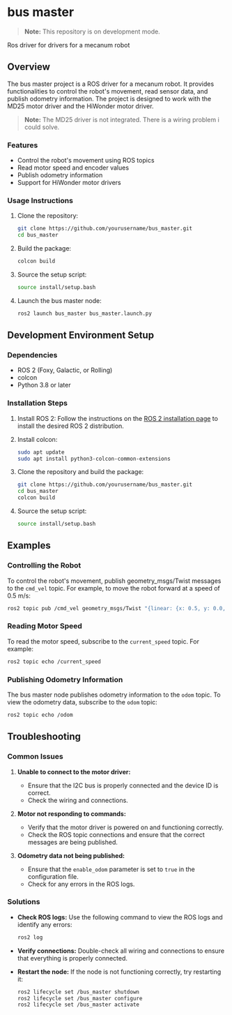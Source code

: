 # bus master

> **Note:** This repository is on development mode. 

Ros driver for drivers for a mecanum robot

## Overview

The bus master project is a ROS driver for a mecanum robot. It provides functionalities to control the robot's movement, read sensor data, and publish odometry information. The project is designed to work with the MD25 motor driver and the HiWonder motor driver.

> **Note:** The MD25 driver is not integrated. There is a wiring problem i could solve. 

### Features

- Control the robot's movement using ROS topics
- Read motor speed and encoder values
- Publish odometry information
- Support for HiWonder motor drivers

### Usage Instructions

1. Clone the repository:
   ```sh
   git clone https://github.com/yourusername/bus_master.git
   cd bus_master
   ```

2. Build the package:
   ```sh
   colcon build
   ```

3. Source the setup script:
   ```sh
   source install/setup.bash
   ```

4. Launch the bus master node:
   ```sh
   ros2 launch bus_master bus_master.launch.py
   ```

## Development Environment Setup

### Dependencies

- ROS 2 (Foxy, Galactic, or Rolling)
- colcon
- Python 3.8 or later

### Installation Steps

1. Install ROS 2:
   Follow the instructions on the [ROS 2 installation page](https://docs.ros.org/en/foxy/Installation.html) to install the desired ROS 2 distribution.

2. Install colcon:
   ```sh
   sudo apt update
   sudo apt install python3-colcon-common-extensions
   ```

3. Clone the repository and build the package:
   ```sh
   git clone https://github.com/yourusername/bus_master.git
   cd bus_master
   colcon build
   ```

4. Source the setup script:
   ```sh
   source install/setup.bash
   ```

## Examples

### Controlling the Robot

To control the robot's movement, publish geometry_msgs/Twist messages to the `cmd_vel` topic. For example, to move the robot forward at a speed of 0.5 m/s:

```sh
ros2 topic pub /cmd_vel geometry_msgs/Twist "{linear: {x: 0.5, y: 0.0, z: 0.0}, angular: {x: 0.0, y: 0.0, z: 0.0}}"
```

### Reading Motor Speed

To read the motor speed, subscribe to the `current_speed` topic. For example:

```sh
ros2 topic echo /current_speed
```

### Publishing Odometry Information

The bus master node publishes odometry information to the `odom` topic. To view the odometry data, subscribe to the `odom` topic:

```sh
ros2 topic echo /odom
```

## Troubleshooting

### Common Issues

1. **Unable to connect to the motor driver:**
   - Ensure that the I2C bus is properly connected and the device ID is correct.
   - Check the wiring and connections.

2. **Motor not responding to commands:**
   - Verify that the motor driver is powered on and functioning correctly.
   - Check the ROS topic connections and ensure that the correct messages are being published.

3. **Odometry data not being published:**
   - Ensure that the `enable_odom` parameter is set to `true` in the configuration file.
   - Check for any errors in the ROS logs.

### Solutions

- **Check ROS logs:**
  Use the following command to view the ROS logs and identify any errors:
  ```sh
  ros2 log
  ```

- **Verify connections:**
  Double-check all wiring and connections to ensure that everything is properly connected.

- **Restart the node:**
  If the node is not functioning correctly, try restarting it:
  ```sh
  ros2 lifecycle set /bus_master shutdown
  ros2 lifecycle set /bus_master configure
  ros2 lifecycle set /bus_master activate
  ```

